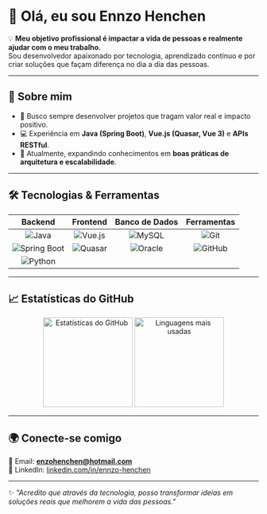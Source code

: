 # 👋 Olá, eu sou Ennzo Henchen  

💡 **Meu objetivo profissional é impactar a vida de pessoas e realmente ajudar com o meu trabalho.**  
Sou desenvolvedor apaixonado por tecnologia, aprendizado contínuo e por criar soluções que façam diferença no dia a dia das pessoas.  

---

## 🚀 Sobre mim
- 🎯 Busco sempre desenvolver projetos que tragam valor real e impacto positivo.  
- 💻 Experiência em **Java (Spring Boot)**, **Vue.js (Quasar, Vue 3)** e **APIs RESTful**.    
- 🌱 Atualmente, expandindo conhecimentos em **boas práticas de arquitetura e escalabilidade**.  

---

## 🛠️ Tecnologias & Ferramentas  

<!-- <p align="center">
  <img src="https://img.shields.io/badge/Java-ED8B00?style=for-the-badge&logo=java&logoColor=white" alt="Java"/>
  <img src="https://img.shields.io/badge/Spring%20Boot-6DB33F?style=for-the-badge&logo=springboot&logoColor=white" alt="Spring Boot"/>
  <img src="https://img.shields.io/badge/Python-3776AB?style=for-the-badge&logo=python&logoColor=white" alt="Python"/>
  <img src="https://img.shields.io/badge/Vue.js-35495E?style=for-the-badge&logo=vuedotjs&logoColor=4FC08D" alt="Vue.js"/>
  <img src="https://img.shields.io/badge/Quasar-1976D2?style=for-the-badge&logo=quasar&logoColor=white" alt="Quasar"/>
  <img src="https://img.shields.io/badge/MySQL-005C84?style=for-the-badge&logo=mysql&logoColor=white" alt="MySQL"/>
  <img src="https://img.shields.io/badge/Oracle%20DB-F80000?style=for-the-badge&logo=oracle&logoColor=white" alt="Oracle DB"/>
  <img src="https://img.shields.io/badge/Git-F05032?style=for-the-badge&logo=git&logoColor=white" alt="Git"/>
</p> -->

| Backend | Frontend | Banco de Dados | Ferramentas |
|:---:|:---:|:---:|:---:|
| ![Java](https://img.shields.io/badge/Java-ED8B00?style=for-the-badge&logo=java&logoColor=white) | ![Vue.js](https://img.shields.io/badge/Vue.js-35495E?style=for-the-badge&logo=vuedotjs&logoColor=4FC08D) | ![MySQL](https://img.shields.io/badge/MySQL-005C84?style=for-the-badge&logo=mysql&logoColor=white) | ![Git](https://img.shields.io/badge/Git-F05032?style=for-the-badge&logo=git&logoColor=white) |
| ![Spring Boot](https://img.shields.io/badge/Spring%20Boot-6DB33F?style=for-the-badge&logo=springboot&logoColor=white) | ![Quasar](https://img.shields.io/badge/Quasar-1976D2?style=for-the-badge&logo=quasar&logoColor=white) | ![Oracle](https://img.shields.io/badge/Oracle%20DB-F80000?style=for-the-badge&logo=oracle&logoColor=white) | ![GitHub](https://img.shields.io/badge/GitHub-181717?style=for-the-badge&logo=github&logoColor=white) |
| ![Python](https://img.shields.io/badge/Python-3776AB?style=for-the-badge&logo=python&logoColor=white) | | | |

---

## 📈 Estatísticas do GitHub  

<p align="center">
  <img height="180em" src="https://https://github-readme-stats-coral-ten-26.vercel.app/api?username=EnnzoHenchen&show_icons=true&theme=radical&cache_buster=2025" alt="Estatísticas do GitHub" />
  <img height="180em" src="https://github-readme-stats-coral-ten-26.vercel.app/api/top-langs/?username=EnnzoHenchen&layout=compact&langs_count=8&theme=radical&cache_buster=2025" alt="Linguagens mais usadas" />
</p>

---

## 🌍 Conecte-se comigo
📧 Email: **enzohenchen@hotmail.com**  
💼 LinkedIn: [linkedin.com/in/ennzo-henchen](https://www.linkedin.com/in/ennzo-henchen-511854224)  

---

✨ _"Acredito que através da tecnologia, posso transformar ideias em soluções reais que melhorem a vida das pessoas."_  
